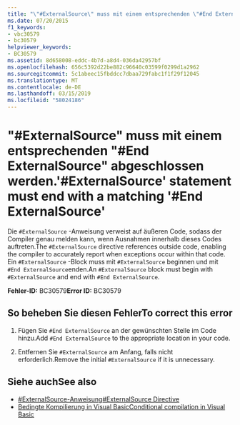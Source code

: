 ```yaml
---
title: "\"#ExternalSource\" muss mit einem entsprechenden \"#End ExternalSource\" abgeschlossen werden."
ms.date: 07/20/2015
f1_keywords:
- vbc30579
- bc30579
helpviewer_keywords:
- BC30579
ms.assetid: 8d658008-eddc-4b7d-a8d4-036da42957bf
ms.openlocfilehash: 656c5392d22be882c96640c03599f0299d1a2962
ms.sourcegitcommit: 5c1abeec15fbddcc7dbaa729fabc1f1f29f12045
ms.translationtype: MT
ms.contentlocale: de-DE
ms.lasthandoff: 03/15/2019
ms.locfileid: "58024186"
---
```

# <a name="externalsource-statement-must-end-with-a-matching-end-externalsource"></a><span data-ttu-id="4e102-102">"#ExternalSource" muss mit einem entsprechenden "#End ExternalSource" abgeschlossen werden.</span><span class="sxs-lookup"><span data-stu-id="4e102-102">'#ExternalSource' statement must end with a matching '#End ExternalSource'</span></span>
<span data-ttu-id="4e102-103">Die `#ExternalSource` -Anweisung verweist auf äußeren Code, sodass der Compiler genau melden kann, wenn Ausnahmen innerhalb dieses Codes auftreten.</span><span class="sxs-lookup"><span data-stu-id="4e102-103">The `#ExternalSource` directive references outside code, enabling the compiler to accurately report when exceptions occur within that code.</span></span> <span data-ttu-id="4e102-104">Ein `#ExternalSource` -Block muss mit `#ExternalSource` beginnen und mit `#End ExternalSource`enden.</span><span class="sxs-lookup"><span data-stu-id="4e102-104">An `#ExternalSource` block must begin with `#ExternalSource` and end with `#End ExternalSource`.</span></span>  
  
 <span data-ttu-id="4e102-105">**Fehler-ID:** BC30579</span><span class="sxs-lookup"><span data-stu-id="4e102-105">**Error ID:** BC30579</span></span>  
  
## <a name="to-correct-this-error"></a><span data-ttu-id="4e102-106">So beheben Sie diesen Fehler</span><span class="sxs-lookup"><span data-stu-id="4e102-106">To correct this error</span></span>  
  
1.  <span data-ttu-id="4e102-107">Fügen Sie `#End ExternalSource` an der gewünschten Stelle im Code hinzu.</span><span class="sxs-lookup"><span data-stu-id="4e102-107">Add `#End ExternalSource` to the appropriate location in your code.</span></span>  
  
2.  <span data-ttu-id="4e102-108">Entfernen Sie `#ExternalSource` am Anfang, falls nicht erforderlich.</span><span class="sxs-lookup"><span data-stu-id="4e102-108">Remove the initial `#ExternalSource` if it is unnecessary.</span></span>  
  
## <a name="see-also"></a><span data-ttu-id="4e102-109">Siehe auch</span><span class="sxs-lookup"><span data-stu-id="4e102-109">See also</span></span>

- [<span data-ttu-id="4e102-110">#ExternalSource-Anweisung</span><span class="sxs-lookup"><span data-stu-id="4e102-110">#ExternalSource Directive</span></span>](../../visual-basic/language-reference/directives/externalsource-directive.md)
- [<span data-ttu-id="4e102-111">Bedingte Kompilierung in Visual Basic</span><span class="sxs-lookup"><span data-stu-id="4e102-111">Conditional compilation in Visual Basic</span></span>](~/docs/visual-basic/programming-guide/program-structure/conditional-compilation.md)

